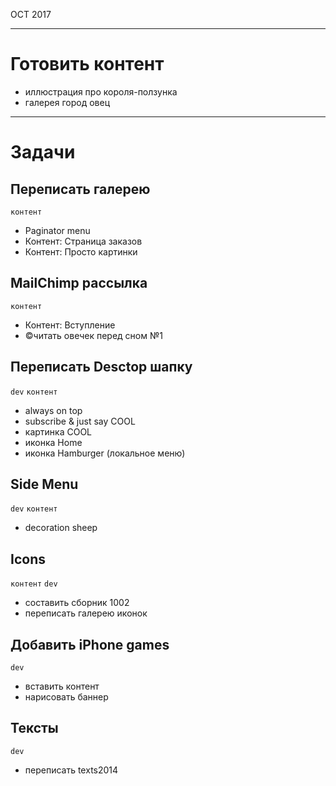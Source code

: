 OCT 2017

-------------------------------------------------------------

# Готовить контент

- иллюстрация про короля-ползунка
- галерея город овец

-------------------------------------------------------------

# Задачи

## Переписать галерею

`контент`

- Paginator menu
- Контент: Страница заказов
- Контент: Просто картинки

## MailChimp рассылка

`контент`

- Контент: Вступление
- ©читать овечек перед сном №1

## Переписать Desctop шапку

`dev`
`контент`

- always on top
- subscribe & just say COOL
- картинка COOL
- иконка Home
- иконка Hamburger (локальное меню)

## Side Menu

`dev`
`контент`

- decoration sheep

## Icons

`контент`
`dev`

- составить сборник 1002
- переписать галерею иконок

## Добавить iPhone games

`dev`

- вставить контент
- нарисовать баннер

## Тексты

`dev`

- переписать texts2014
